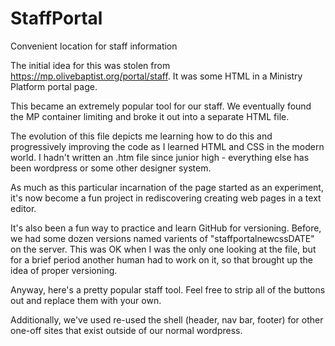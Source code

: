 # StaffPortal
Convenient location for staff information

The initial idea for this was stolen from https://mp.olivebaptist.org/portal/staff.  It was some HTML in a Ministry Platform portal page.

This became an extremely popular tool for our staff.  We eventually found the MP container limiting and broke it out into a separate HTML file.

The evolution of this file depicts me learning how to do this and progressively improving the code as I learned HTML and CSS in the modern world.
I hadn't written an .htm file since junior high - everything else has been wordpress or some other designer system.

As much as this particular incarnation of the page started as an experiment, it's now become a fun project in rediscovering creating web pages in a text editor.

It's also been a fun way to practice and learn GitHub for versioning.  Before, we had some dozen versions named varients of "staffportalnewcssDATE" on the server.
This was OK when I was the only one looking at the file, but for a brief period another human had to work on it, so that brought up the idea of proper versioning.

Anyway, here's a pretty popular staff tool.  Feel free to strip all of the buttons out and replace them with your own.

Additionally, we've used re-used the shell (header, nav bar, footer) for other one-off sites that exist outside of our normal wordpress.

